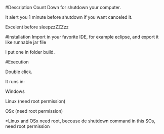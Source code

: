 #Description
Count Down for shutdown your computer.

It alert you 1 minute before shutdown if you want canceled it.

Excelent before sleepzzZZZzz

#Installation
Import in your favorite IDE, for example eclipse, and export it like runnable jar file

I put one in folder build.

#Execution

Double click.

It runs in:

Windows

Linux (need root permission) 

OSx (need root permission)

*Linux and OSx need root, becouse de shutdown command in this SOs, need root permission